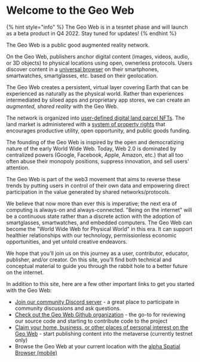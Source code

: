 # Welcome to the Geo Web

{% hint style="info" %}
The Geo Web is in a tesntet phase and will launch as a beta product in Q4 2022. Stay tuned for updates!
{% endhint %}

The Geo Web is a public good augmented reality network.

On the Geo Web, publishers anchor digital content (images, videos, audio, or 3D objects) to physical locations using open, ownerless protocols. Users discover content in a [universal browser](concepts/spatial-browsing.md) on their smartphones, smartwatches, smartglasses, etc. based on their geolocation.

The Geo Web creates a persistent, virtual layer covering Earth that can be experienced as naturally as the physical world. Rather than experiences intermediated by siloed apps and proprietary app stores, we can create an _augmented, shared reality_ with the Geo Web.

The network is organized into [user-defined digital land parcel NFTs](concepts/digital-land.md). The land market is administered with a [system of property rights](concepts/partial-common-ownership.md) that encourages productive utility, open opportunity, and public goods funding.

The founding of the Geo Web is inspired by the open and democratizing nature of the early World Wide Web. Today, Web 2.0 is dominated by centralized powers (Google, Facebook, Apple, Amazon, etc.) that all too often abuse their monopoly positions, suppress innovation, and sell users' attention.

The Geo Web is part of the web3 movement that aims to reverse these trends by putting users in control of their own data and empowering direct participation in the value generated by shared networks/protocols.

We believe that now more than ever this is imperative; the next era of computing is always-on and always-connected. "Being on the internet" will be a continuous state rather than a discrete action with the adoption of smartglasses, smartwatches, and embedded computers. The Geo Web can become the "World Wide Web for Physical World" in this era. It can support healthier relationships with our technology, permissionless economic opportunities, and yet untold creative endeavors.

We hope that you'll join us on this journey as a user, contributor, educator, publisher, and/or creator. On this site, you'll find both technical and conceptual material to guide you through the rabbit hole to a better future on the internet.

In addition to this site, here are a few other important links to get you started with the Geo Web:

* [Join our community Discord server](https://discord.com/invite/reXgPru7ck) - a great place to participate in community discussions and ask questions.
* [Check out the Geo Web Github organization](https://github.com/Geo-Web-Project) - the go-to for reviewing our source code and starting to contribute code to the project
* [Claim your home, business, or other places of personal interest on the Geo Web](https://geoweb.land/) - start publishing content into the metaverse (currently testnet only)
* Browse the Geo Web at your current location with the [alpha Spatial Browser (mobile)](https://geoweb.app/)

